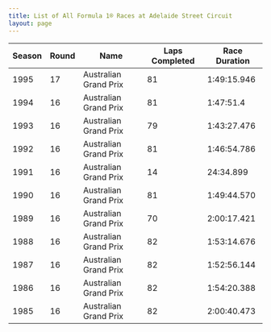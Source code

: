 ```yaml
---
title: List of All Formula 1® Races at Adelaide Street Circuit
layout: page
---
```



| Season | Round | Name | Laps Completed | Race Duration |
|--|--|--|--|--|
| 1995 | 17 | Australian Grand Prix | 81 | 1:49:15.946 |
| 1994 | 16 | Australian Grand Prix | 81 | 1:47:51.4 |
| 1993 | 16 | Australian Grand Prix | 79 | 1:43:27.476 |
| 1992 | 16 | Australian Grand Prix | 81 | 1:46:54.786 |
| 1991 | 16 | Australian Grand Prix | 14 | 24:34.899 |
| 1990 | 16 | Australian Grand Prix | 81 | 1:49:44.570 |
| 1989 | 16 | Australian Grand Prix | 70 | 2:00:17.421 |
| 1988 | 16 | Australian Grand Prix | 82 | 1:53:14.676 |
| 1987 | 16 | Australian Grand Prix | 82 | 1:52:56.144 |
| 1986 | 16 | Australian Grand Prix | 82 | 1:54:20.388 |
| 1985 | 16 | Australian Grand Prix | 82 | 2:00:40.473 |


